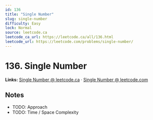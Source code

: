 ```yaml
--- 
id: 136
title: "Single Number"
slug: single-number
difficulty: Easy
lock: Normal
source: leetcode.ca
leetcode_ca_url: https://leetcode.ca/all/136.html
leetcode_url: https://leetcode.com/problems/single-number/
---
```


# 136. Single Number

**Links:** [Single Number @ leetcode.ca](https://leetcode.ca/all/136.html) · [Single Number @ leetcode.com](https://leetcode.com/problems/single-number/)

## Notes
- TODO: Approach
- TODO: Time / Space Complexity
